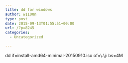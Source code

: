 ```yaml
---
title: dd for windows
author: w1100n
type: post
date: 2015-09-13T01:55:51+00:00
url: /?p=8245
categories:
  - Uncategorized

---
```

dd if=install-amd64-minimal-20150910.iso of=\\.\j: bs=4M